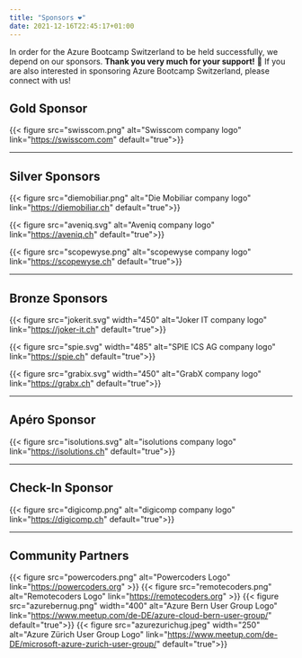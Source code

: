 ```yaml
---
title: "Sponsors ❤️"
date: 2021-12-16T22:45:17+01:00
---
```


In order for the Azure Bootcamp Switzerland to be held successfully, we depend on our sponsors. **Thank you very much for your support!** 🙏 If you are also interested in sponsoring Azure Bootcamp Switzerland, please connect with us!


## Gold Sponsor
{{< figure src="swisscom.png" alt="Swisscom company logo" link="https://swisscom.com" default="true">}}

----

## Silver Sponsors
{{< figure src="diemobiliar.png" alt="Die Mobiliar company logo" link="https://diemobiliar.ch" default="true">}}

{{< figure src="aveniq.svg" alt="Aveniq company logo" link="https://aveniq.ch" default="true">}}

{{< figure src="scopewyse.png" alt="scopewyse company logo" link="https://scopewyse.ch" default="true">}}

----

## Bronze Sponsors
{{< figure src="jokerit.svg" width="450" alt="Joker IT company logo" link="https://joker-it.ch" default="true">}}

{{< figure src="spie.svg" width="485" alt="SPIE ICS AG company logo" link="https://spie.ch" default="true">}}

{{< figure src="grabix.svg" width="450" alt="GrabX company logo" link="https://grabx.ch" default="true">}}

----

## Apéro Sponsor
{{< figure src="isolutions.svg" alt="isolutions company logo" link="https://isolutions.ch" default="true">}}

----

## Check-In Sponsor
{{< figure src="digicomp.png" alt="digicomp company logo" link="https://digicomp.ch" default="true">}}

----

## Community Partners
{{< figure src="powercoders.png" alt="Powercoders Logo" link="https://powercoders.org" >}}
{{< figure src="remotecoders.png" alt="Remotecoders Logo" link="https://remotecoders.org" >}}
{{< figure src="azurebernug.png" width="400" alt="Azure Bern User Group Logo" link="https://www.meetup.com/de-DE/azure-cloud-bern-user-group/" default="true">}}
{{< figure src="azurezurichug.jpeg" width="250" alt="Azure Zürich User Group Logo" link="https://www.meetup.com/de-DE/microsoft-azure-zurich-user-group/" default="true">}}
